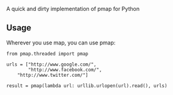 A quick and dirty implementation of pmap for Python


## Usage

Wherever you use map, you can use pmap:

    from pmap.threaded import pmap
    
    urls = ["http://www.google.com/",
            "http://www.facebook.com/",
	    "http://www.twitter.com/"]

    result = pmap(lambda url: urllib.urlopen(url).read(), urls)

